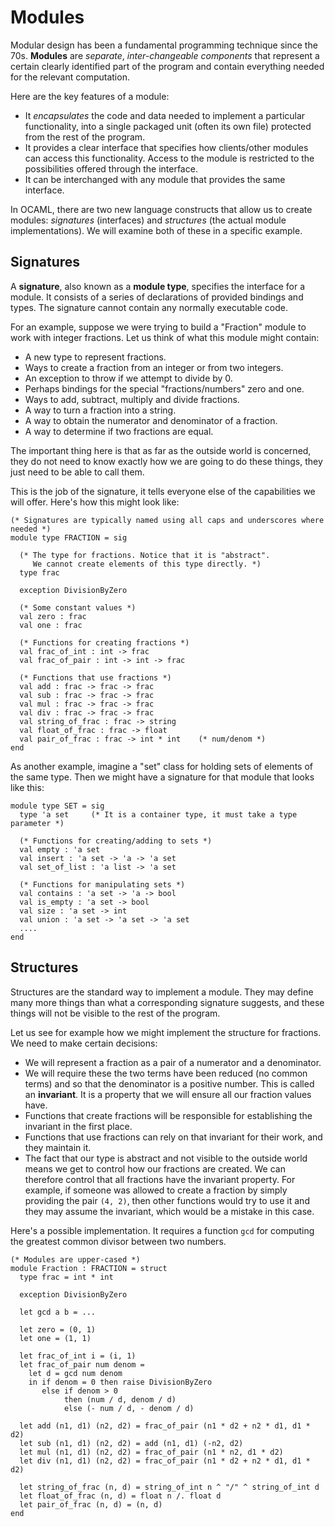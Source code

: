 # Modules

Modular design has been a fundamental programming technique since the 70s. **Modules** are *separate*, *inter-changeable components* that represent a certain clearly identified part of the program and contain everything needed for the relevant computation.

Here are the key features of a module:

- It *encapsulates* the code and data needed to implement a particular functionality, into a single packaged unit (often its own file) protected from the rest of the program.
- It provides a clear interface that specifies how clients/other modules can access this functionality. Access to the module is restricted to the possibilities offered through the interface.
- It can be interchanged with any module that provides the same interface.

In OCAML, there are two new language constructs that allow us to create modules: *signatures* (interfaces) and *structures* (the actual module implementations). We will examine both of these in a specific example.

## Signatures

A **signature**, also known as a **module type**, specifies the interface for a module. It consists of a series of declarations of provided bindings and types. The signature cannot contain any normally executable code.

For an example, suppose we were trying to build a "Fraction" module to work with integer fractions. Let us think of what this module might contain:

- A new type to represent fractions.
- Ways to create a fraction from an integer or from two integers.
- An exception to throw if we attempt to divide by 0.
- Perhaps bindings for the special "fractions/numbers" zero and one.
- Ways to add, subtract, multiply and divide fractions.
- A way to turn a fraction into a string.
- A way to obtain the numerator and denominator of a fraction.
- A way to determine if two fractions are equal.

The important thing here is that as far as the outside world is concerned, they do not need to know exactly how we are going to do these things, they just need to be able to call them.

This is the job of the signature, it tells everyone else of the capabilities we will offer. Here's how this might look like:
```
(* Signatures are typically named using all caps and underscores where needed *)
module type FRACTION = sig

  (* The type for fractions. Notice that it is "abstract".
     We cannot create elements of this type directly. *)
  type frac

  exception DivisionByZero

  (* Some constant values *)
  val zero : frac
  val one : frac

  (* Functions for creating fractions *)
  val frac_of_int : int -> frac
  val frac_of_pair : int -> int -> frac

  (* Functions that use fractions *)
  val add : frac -> frac -> frac
  val sub : frac -> frac -> frac
  val mul : frac -> frac -> frac
  val div : frac -> frac -> frac
  val string_of_frac : frac -> string
  val float_of_frac : frac -> float
  val pair_of_frac : frac -> int * int    (* num/denom *)
end
```

As another example, imagine a "set" class for holding sets of elements of the same type. Then we might have a signature for that module that looks like this:
```
module type SET = sig
  type 'a set     (* It is a container type, it must take a type parameter *)

  (* Functions for creating/adding to sets *)
  val empty : 'a set
  val insert : 'a set -> 'a -> 'a set
  val set_of_list : 'a list -> 'a set

  (* Functions for manipulating sets *)
  val contains : 'a set -> 'a -> bool
  val is_empty : 'a set -> bool
  val size : 'a set -> int
  val union : 'a set -> 'a set -> 'a set
  ....
end
```

## Structures

Structures are the standard way to implement a module. They may define many more things than what a corresponding signature suggests, and these things will not be visible to the rest of the program.

Let us see for example how we might implement the structure for fractions. We need to make certain decisions:

- We will represent a fraction as a pair of a numerator and a denominator.
- We will require these the two terms have been reduced (no common terms) and so that the denominator is a positive number. This is called an **invariant**. It is a property that we will ensure all our fraction values have.
- Functions that create fractions will be responsible for establishing the invariant in the first place.
- Functions that use fractions can rely on that invariant for their work, and they maintain it.
- The fact that our type is abstract and not visible to the outside world means we get to control how our fractions are created. We can therefore control that all fractions have the invariant property. For example, if someone was allowed to create a fraction by simply providing the pair `(4, 2)`, then other functions would try to use it and they may assume the invariant, which would be a mistake in this case.

Here's a possible implementation. It requires a function `gcd` for computing the greatest common divisor between two numbers.

```
(* Modules are upper-cased *)
module Fraction : FRACTION = struct
  type frac = int * int

  exception DivisionByZero

  let gcd a b = ...

  let zero = (0, 1)
  let one = (1, 1)

  let frac_of_int i = (i, 1)
  let frac_of_pair num denom =
    let d = gcd num denom
    in if denom = 0 then raise DivisionByZero
       else if denom > 0
            then (num / d, denom / d)
            else (- num / d, - denom / d)

  let add (n1, d1) (n2, d2) = frac_of_pair (n1 * d2 + n2 * d1, d1 * d2)
  let sub (n1, d1) (n2, d2) = add (n1, d1) (-n2, d2)
  let mul (n1, d1) (n2, d2) = frac_of_pair (n1 * n2, d1 * d2)
  let div (n1, d1) (n2, d2) = frac_of_pair (n1 * d2 + n2 * d1, d1 * d2)

  let string_of_frac (n, d) = string_of_int n ^ "/" ^ string_of_int d
  let float_of_frac (n, d) = float n /. float d
  let pair_of_frac (n, d) = (n, d)
end
```
